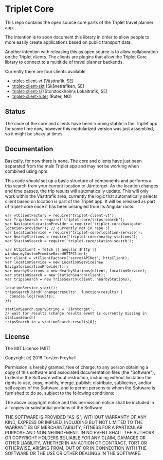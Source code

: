 # Triplet Core

This repo contains the open source core parts of the Triplet travel planner app.

The intention is to soon document this library in order to allow people to more easily create applications based on public transport data.

Another intention with releasing this as open source is to allow collaboration on the Triplet clients. The clients are plugins that allow the Triplet Core library to connect to a multitide of travel planner backends.

Currently there are four clients available

- [triplet-client-vt](https://github.com/toostn/triplet-client-vt) (Västtrafik, SE)
- [triplet-client-skt](https://github.com/toostn/triplet-client-skt) (Skånetrafiken, SE)
- [triplet-client-sl](https://github.com/toostn/triplet-client-sl) (Storstockholms Lokaltrafik, SE)
- [triplet-client-ruter](https://github.com/toostn/triplet-client-ruter) (Ruter, NO)

## Status

The code of the core and clients have been running stable in the Triplet app for some time now, however this modularized version was just assembled, so it might be shaky at times.

## Documentation

Basically, for now there is none. The core and clients have just been separated from the main Triplet app and may not be working when combined using npm.

This code *should* set up a basic structure of components and performs a trip search from your current location to Järntorget. As the location changes and time passes, the trip results will automatically update.
This will only work within the Västtrafik area, currently the logic that automatically selects client based on location is part of the Triplet app. It will be released as part of triplet-core once it has been untangled from its Angular roots.

```
var vtClientFactory = require('triplet-client-vt');
var TripsSearch = require('triplet-core/trips-search');
var NavigatorLocationProvider = require('triplet-core/navigator-location-provider'); // currently not in repo :(
var LocationService = require('triplet-core/location-service');
var NearbyStations = require('triplet-core/nearby-stations');
var StationSearch = require('triplet-core/station-search');

var httpClient = fetch || angular.$http || window.myCustomPromiseBasedHTTPClient;
var client = vtClientFactory('secretAPIKet', httpClient);
var locationService = new LocationService(new NavigatorLocationProvider());
var nearbyStations = new NearbyStations(client, locationService);
var stationSearch = new StationSearch(client);
var tripsSearch = new TripsSearch(client, nearbyStations);

locationService.start();
tripsSearch.bind('change:results', function(results) {
  console.log(results);
});

stationSearch.queryString = 'Järntorget';
// wait for results (change:results event is currently missing in stationSearch)
tripsSearch.to = stationSearch.results[0];
```


## License
The MIT License (MIT)

Copyright (c) 2016 Torsten Freyhall

Permission is hereby granted, free of charge, to any person obtaining a copy of this software and associated documentation files (the "Software"), to deal in the Software without restriction, including without limitation the rights to use, copy, modify, merge, publish, distribute, sublicense, and/or sell copies of the Software, and to permit persons to whom the Software is furnished to do so, subject to the following conditions:

The above copyright notice and this permission notice shall be included in all copies or substantial portions of the Software.

THE SOFTWARE IS PROVIDED "AS IS", WITHOUT WARRANTY OF ANY KIND, EXPRESS OR IMPLIED, INCLUDING BUT NOT LIMITED TO THE WARRANTIES OF MERCHANTABILITY, FITNESS FOR A PARTICULAR PURPOSE AND NONINFRINGEMENT. IN NO EVENT SHALL THE AUTHORS OR COPYRIGHT HOLDERS BE LIABLE FOR ANY CLAIM, DAMAGES OR OTHER LIABILITY, WHETHER IN AN ACTION OF CONTRACT, TORT OR OTHERWISE, ARISING FROM, OUT OF OR IN CONNECTION WITH THE SOFTWARE OR THE USE OR OTHER DEALINGS IN THE SOFTWARE.
